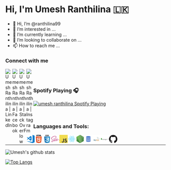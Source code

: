 # Hi, I'm Umesh Ranthilina 🇱🇰 

- 👋 Hi, I’m @ranthilina99
- 👀 I’m interested in ...
- 🌱 I’m currently learning ...
- 💞️ I’m looking to collaborate on ...
- 📫 How to reach me ...

### Connect with me


[<img align="left" alt="UmeshRanthilina | LinkedIn" width="22px" src="https://cdn.jsdelivr.net/npm/simple-icons@v3/icons/linkedin.svg" />][linkedin]
[<img align="left" alt="UmeshRanthilina | Facebook" width="22px" src="https://cdn.jsdelivr.net/npm/simple-icons@3.4.1/icons/facebook.svg" />][Facebook]
[<img align="left" alt="UmeshRanthilina | StackOverFlow" width="22px" src="https://cdn.jsdelivr.net/npm/simple-icons@3.4.1/icons/stackoverflow.svg" />][StackOverFlow]
[<img align="left" alt="UmeshRanthilina | Instagram" width="22px" src="https://cdn.jsdelivr.net/npm/simple-icons@v3/icons/instagram.svg" />][instagram]

<br />
<br />

### Spotify Playing 🎧

[<img src="https://open.spotify.com/track/6XGzu1pakc6yjqNiBUHgup?si=11e7354f88484dda" alt="umesh ranthilina Spotify Playing" width="350" />](https://open.spotify.com/user/ymdu0pokv06x1cc1tsgfi8lht)

<br />

### Languages and Tools:

[<img align="left" alt="Visual Studio Code" width="26px" src="https://raw.githubusercontent.com/github/explore/80688e429a7d4ef2fca1e82350fe8e3517d3494d/topics/visual-studio-code/visual-studio-code.png" />][webdevplaylist]
[<img align="left" alt="HTML5" width="26px" src="https://raw.githubusercontent.com/github/explore/80688e429a7d4ef2fca1e82350fe8e3517d3494d/topics/html/html.png" />][webdevplaylist]
[<img align="left" alt="CSS3" width="26px" src="https://raw.githubusercontent.com/github/explore/80688e429a7d4ef2fca1e82350fe8e3517d3494d/topics/css/css.png" />][cssplaylist]
[<img align="left" alt="Sass" width="26px" src="https://raw.githubusercontent.com/github/explore/80688e429a7d4ef2fca1e82350fe8e3517d3494d/topics/sass/sass.png" />][cssplaylist]
[<img align="left" alt="JavaScript" width="26px" src="https://raw.githubusercontent.com/github/explore/80688e429a7d4ef2fca1e82350fe8e3517d3494d/topics/javascript/javascript.png" />][jsplaylist]
[<img align="left" alt="React" width="26px" src="https://raw.githubusercontent.com/github/explore/80688e429a7d4ef2fca1e82350fe8e3517d3494d/topics/react/react.png" />][reactplaylist]
[<img align="left" alt="Node.js" width="26px" src="https://raw.githubusercontent.com/github/explore/80688e429a7d4ef2fca1e82350fe8e3517d3494d/topics/nodejs/nodejs.png" />][webdevplaylist]
[<img align="left" alt="SQL" width="26px" src="https://raw.githubusercontent.com/github/explore/80688e429a7d4ef2fca1e82350fe8e3517d3494d/topics/sql/sql.png" />][webdevplaylist]
[<img align="left" alt="MySQL" width="26px" src="https://raw.githubusercontent.com/github/explore/80688e429a7d4ef2fca1e82350fe8e3517d3494d/topics/mysql/mysql.png" />][webdevplaylist]
[<img align="left" alt="MongoDB" width="26px" src="https://raw.githubusercontent.com/github/explore/80688e429a7d4ef2fca1e82350fe8e3517d3494d/topics/mongodb/mongodb.png" />][webdevplaylist]
[<img align="left" alt="GitHub" width="26px" src="https://raw.githubusercontent.com/github/explore/78df643247d429f6cc873026c0622819ad797942/topics/github/github.png" />][webdevplaylist]

<br />

---
![Umesh's github stats](https://github-readme-stats.vercel.app/api?username=ranthilina99&show_icons=true)

[![Top Langs](https://github-readme-stats.vercel.app/api/top-langs/?username=ranthilina99)](https://github.com/ranthilina99/github-readme-stats)
</br>

[instagram]: https://www.instagram.com/umesh_ranthilina/
[linkedin]: https://www.linkedin.com/in/umesh-ranthilina-209b071a1/
[Facebook]: https://www.facebook.com/umesh.ranthilina.902/
[StackOverFlow]: https://stackoverflow.com/users/15264374/umesh-ranthilina
[webdevplaylist]: https://raw.githubusercontent.com/github/explore
[jsplaylist]: https://raw.githubusercontent.com/github/explore
[cssplaylist]: https://raw.githubusercontent.com/github/explore
[reactplaylist]:https://raw.githubusercontent.com/github/explore

</br>
<!---
ranthilina99/ranthilina99 is a ✨ special ✨ repository because its `README.md` (this file) appears on your GitHub profile.
You can click the Preview link to take a look at your changes.
--->


